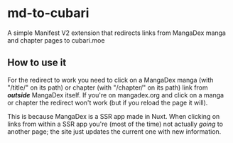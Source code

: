 # md-to-cubari

A simple Manifest V2 extension that redirects links from MangaDex manga and chapter pages to cubari.moe 

## How to use it

For the redirect to work you need to click on a MangaDex manga (with "/title/" on its path) or chapter (with "/chapter/" on its path) link from ***outside*** MangaDex itself. If you're on mangadex.org and click on a manga or chapter the redirect won't work (but if you reload the page it will). 

This is because MangaDex is a SSR app made in Nuxt. When clicking on links from within a SSR app you're (most of the time) not actually *going* to another page; the site just updates the current one with new information.

